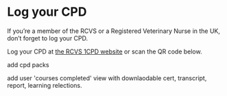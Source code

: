 # Log your CPD

If you’re a member of the RCVS or a Registered Veterinary Nurse in the UK, don’t forget to log your CPD.

Log your CPD at [the RCVS 1CPD website](https://onecpd.rcvs.org.uk/accounts/login/)  or scan the QR code below.

add cpd packs

add user 'courses completed' view with downlaodable cert, transcript, report, learning relections.
